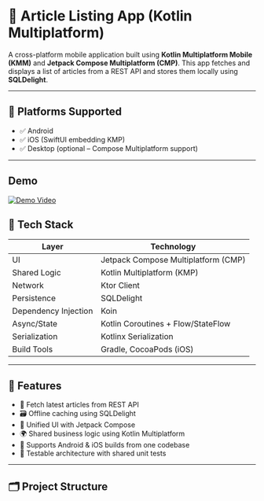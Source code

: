 # 📰 Article Listing App (Kotlin Multiplatform)

A cross-platform mobile application built using **Kotlin Multiplatform Mobile (KMM)** and **Jetpack Compose Multiplatform (CMP)**. This app fetches and displays a list of articles from a REST API and stores them locally using **SQLDelight**.

---

## 📱 Platforms Supported

- ✅ Android
- ✅ iOS (SwiftUI embedding KMP)
- ✅ Desktop (optional – Compose Multiplatform support)

---

##  Demo

[![Demo Video](https://img.youtube.com/vi/BiXDrOXqbWQ/hqdefault.jpg)](https://youtu.be/BiXDrOXqbWQ "Demo Video")


## 🚀 Tech Stack

| Layer | Technology |
|-------|------------|
| UI | Jetpack Compose Multiplatform (CMP) |
| Shared Logic | Kotlin Multiplatform (KMP) |
| Network | Ktor Client |
| Persistence | SQLDelight |
| Dependency Injection | Koin |
| Async/State | Kotlin Coroutines + Flow/StateFlow |
| Serialization | Kotlinx Serialization |
| Build Tools | Gradle, CocoaPods (iOS) |

---

## 🧱 Features

- 🔄 Fetch latest articles from REST API
- 🗃️ Offline caching using SQLDelight
- 📱 Unified UI with Jetpack Compose
- 🌍 Shared business logic using Kotlin Multiplatform
- 📶 Supports Android & iOS builds from one codebase
- 🧪 Testable architecture with shared unit tests

---

## 🗂️ Project Structure

